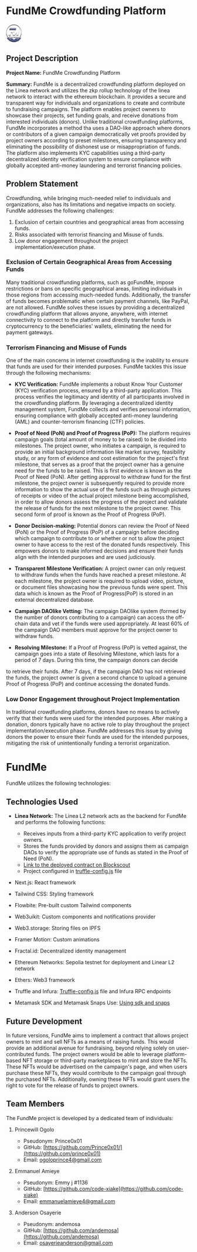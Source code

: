# FundMe Crowdfunding Platform

![FundMe Logo](./public/fundme.png) <!-- Add a logo image if available -->

## Project Description

**Project Name:** FundMe Crowdfunding Platform

**Summary:** FundMe is a decentralized crowdfunding platform deployed on the Linea network and utilizes the zkp rollup technology of the linea network to interact with the ethereum blockchain. It provides a secure and transparent way for individuals and organizations to create and contribute to fundraising campaigns. The platform enables project owners to showcase their projects, set funding goals, and receive donations from interested individuals (donors). Unlike traditional crowdfunding platforms, FundMe incorporates a method tha uses a DAO-like approach where donors or contributors of a given campaign democratically vet proofs provided by project owners according to preset milestones, ensuring transparency and eliminating the possibility of dishonest use or misappropriation of funds. The platform also implements KYC capabilities using a third-party decentralized identity verification system to ensure compliance with globally accepted anti-money laundering and terrorist financing policies.

## Problem Statement

Crowdfunding, while bringing much-needed relief to individuals and organizations, also has its limitations and negative impacts on society. FundMe addresses the following challenges:

1. Exclusion of certain countries and geographical areas from accessing funds.
2. Risks associated with terrorist financing and Misuse of funds.
3. Low donor engagement throughout the project implementation/execution phase.

### Exclusion of Certain Geographical Areas from Accessing Funds

Many traditional crowdfunding platforms, such as goFundMe, impose restrictions or bans on specific geographical areas, limiting individuals in those regions from accessing much-needed funds. Additionally, the transfer of funds becomes problematic when certain payment channels, like PayPal, are not allowed. FundMe solves these issues by providing a decentralized crowdfunding platform that allows anyone, anywhere, with internet connectivity to connect to the platform and directly transfer funds in cryptocurrency to the beneficiaries' wallets, eliminating the need for payment gateways.

### Terrorism Financing and Misuse of Funds

One of the main concerns in internet crowdfunding is the inability to ensure that funds are used for their intended purposes. FundMe tackles this issue through the following mechanisms:

- **KYC Verification:** FundMe implements a robust Know Your Customer (KYC) verification process, ensured by a third-party application. This process verifies the legitimacy and identity of all participants involved in the crowdfunding platform. By leveraging a decentralized identity management system, FundMe collects and verifies personal information, ensuring compliance with globally accepted anti-money laundering (AML) and counter-terrorism financing (CTF) policies.

- **Proof of Need (PoN) and Proof of Progress (PoP):** The platform requires campaign goals (total amount of money to be raised) to be divided into milestones. The project owner, who initiates a campaign, is required to provide an initial background information like market survey, feasibility study, or any form of evidence and cost estimation for the project's first milestone, that serves as a proof that the project owner has a genuine need for the funds to be raised. This is first evidence is known as the Proof of Need (PoN). After getting approval to withdraw fund for the first milestone, the project owner is subsequently required to provide more information to show the actual use of the funds such as through pictures of receipts or video of the actual project milestone being accomplished, in order to allow donors assess the progress of the project and validate the release of funds for the next milestone to the project owner. This second form of proof is known as the Proof of Progress (PoP).

- **Donor Decision-making:** Potential donors can review the Proof of Need (PoN) or the Proof of Progress (PoP) of a campaign before deciding which campaign to contribute to or whether or not to allow the project owner to have access to the rest of the donated funds respectively. This empowers donors to make informed decisions and ensure their funds align with the intended purposes and are used judiciously.

- **Transparent Milestone Verification:** A project owner can only request to withdraw funds when the funds have reached a preset milestone. At each milestone, the project owner is required to upload video, picture, or document files showcasing how the previous funds were spent. This data which is known as the Proof of Progress(PoP) is stored in an external decentralized database.

- **Campaign DAOlike Vetting:** The campaign DAOlike system (formed by the number of donors contributing to a campaign) can access the off-chain data and vet if the funds were used appropriately. At least 60% of the campaign DAO members must approve for the project owner to withdraw funds.

- **Resolving Milestone:** If a Proof of Progress (PoP) is vetted against, the campaign goes into a state of Resolving Milestone, which lasts for a period of 7 days. During this time, the campaign donors can decide

 to retrieve their funds. After 7 days, if the campaign DAO has not retrieved the funds, the project owner is given a second chance to upload a genuine Proof of Progress (PoP) and continue accessing the donated funds.

### Low Donor Engagement throughout Project Implementation

In traditional crowdfunding platforms, donors have no means to actively verify that their funds were used for the intended purposes. After making a donation, donors typically have no active role to play throughout the project implementation/execution phase. FundMe addresses this issue by giving donors the power to ensure their funds are used for the intended purposes, mitigating the risk of unintentionally funding a terrorist organization.

# FundMe

FundMe utilizes the following technologies:

## Technologies Used

- **Linea Network:** The Linea L2 network acts as the backend for FundMe and performs the following functions:
  - Receives inputs from a third-party KYC application to verify project owners.
  - Stores the funds provided by donors and assigns them as campaign DAOs to verify the appropriate use of funds as stated in the Proof of Need (PoN).
  - [Link to the deployed contract on Blockscout](https://explorer.goerli.linea.build/tx/0xdf2b91ec8de8019b1407a9f2c55f027a34a9e6e6c59531976c9b3858540f231c)
  - Project configured in [truffle-config.js](https://github.com/Prince0x01/fundme/blob/main/truffle-config.js) file

- Next.js: React framework
- Tailwind CSS: Styling framework
- Flowbite: Pre-built custom Tailwind components
- Web3uikit: Custom components and notifications provider
- Web3.storage: Storing files on IPFS
- Framer Motion: Custom animations
- Fractal.id: Decentralized identity management
- Ethereum Networks: Sepolia testnet for deployment and Linear L2 network
- Ethers: Web3 framework
- Truffle and Infura: [Truffle-config.js](https://github.com/Prince0x01/fundme/blob/main/truffle-config.js) file and Infura RPC endpoints
- Metamask SDK and Metamask Snaps Use: [Using sdk and snaps](https://github.com/Prince0x01/fundme/blob/main/hooks/useMetaMask.jsx)

## Future Development

In future versions, FundMe aims to implement a contract that allows project owners to mint and sell NFTs as a means of raising funds. This would provide an additional avenue for fundraising, beyond relying solely on user-contributed funds. The project owners would be able to leverage platform-based NFT storage or third-party marketplaces to mint and store the NFTs. These NFTs would be advertised on the campaign's page, and when users purchase these NFTs, they would contribute to the campaign goal through the purchased NFTs. Additionally, owning these NFTs would grant users the right to vote for the release of funds to project owners.



## Team Members

The FundMe project is developed by a dedicated team of individuals:

1) Princewill Ogolo
   - Pseudonym: Prince0x01
   - GitHub: [https://github.com/Prince0x01/](https://github.com/prince0x01)
   - Email: ogoloprince4@gmail.com

2) Emmanuel Amieye
   - Pseudonym: Emmy j #1136
   - GitHub: [https://github.com/code-xiake](https://github.com/code-xiake)
   - Email: emmanuelamieye4@gmail.com

3) Anderson Osayerie
   - Pseudonym: andemosa
   - GitHub: [https://github.com/andemosa](https://github.com/andemosa)
   - Email: osayerieanderson@gmail.com
